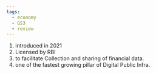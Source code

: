```yaml
---
tags:
  - economy
  - GS3
  - review
---
```

1. introduced in 2021
2. Licensed by RBI
3. to facilitate Collection and sharing of financial data.
4. one of the fastest growing pillar of Digital Public Infra.